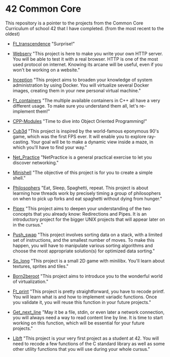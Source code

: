 # 42 Common Core
This repository is a pointer to the projects from the Common Core Curriculum of school 42 that I have completed. (from the most recent to the oldest)

- [Ft_transcendence](https://github.com/Skalyaeve/Ft_transcendence)
"Surprise!"

- [Webserv](https://github.com/Skalyaeve/Webserv)
"This project is here to make you write your own HTTP server. You will be able to test it with a real browser. HTTP is one of the most used protocol on internet. Knowing its arcane will be useful, even if you won't be working on a website."

- [Inception](https://github.com/Skalyaeve/Inception)
"This project aims to broaden your knowledge of system administration by using Docker. You will virtualize several Docker images, creating them in your new personal virtual machine."

- [Ft_containers](https://github.com/Skalyaeve/Ft_containers)
"The multiple available containers in C++ all have a very different usage. To make sure you understand them all, let's re-implement them!"

- [CPP-Modules](https://github.com/Skalyaeve/CPP-Modules)
"Time to dive into Object Oriented Programming!"

- [Cub3d](https://github.com/Skalyaeve/Cub3d)
"This project is inspired by the world-famous eponymous 90's game, which was the first FPS ever. It will enable you to explore ray-casting. Your goal will be to make a dynamic view inside a maze, in which you'll have to find your way."

- [Net_Practice](https://github.com/Skalyaeve/Net_Practice)
"NetPractice is a general practical exercise to let you discover networking."

- [Minishell](https://github.com/Skalyaeve/Philosophers)
"The objective of this project is for you to create a simple shell."

- [Philosophers](https://github.com/Skalyaeve/Philosophers)
"Eat, Sleep, Spaghetti, repeat. This project is about learning how threads work by precisely timing a group of philosophers on when to pick up forks and eat spaghetti without dying from hunger."

- [Pipex](https://github.com/Skalyaeve/Pipex)
"This project aims to deepen your understanding of the two concepts that you already know: Redirections and Pipes. It is an introductory project for the bigger UNIX projects that will appear later on in the cursus."

- [Push_swap](https://github.com/Skalyaeve/Push_swap)
"This project involves sorting data on a stack, with a limited set of instructions, and the smallest number of moves. To make this happen, you will have to manipulate various sorting algorithms and choose the most appropriate solution(s) for optimized data sorting."

- [So_long](https://github.com/Skalyaeve/So_long)
"This project is a small 2D game with minilibx. You'll learn about textures, sprites and tiles."

- [Born2beroot](https://github.com/Skalyaeve/Born2beroot)
"This project aims to introduce you to the wonderful world of virtualization."

- [Ft_print](https://github.com/Skalyaeve/Ft_printf)
"This project is pretty straightforward, you have to recode printf. You will learn what is and how to implement variadic functions. Once you validate it, you will reuse this function in your future projects."

- [Get_next_line](https://github.com/Skalyaeve/Get_next_line)
"May it be a file, stdin, or even later a network connection, you will always need a way to read content line by line. It is time to start working on this function, which will be essential for your future projects."

- [Libft](https://github.com/Skalyaeve/Libft)
"This project is your very first project as a student at 42. You will need to recode a few functions of the C standard library as well as some other utility functions that you will use during your whole cursus."
